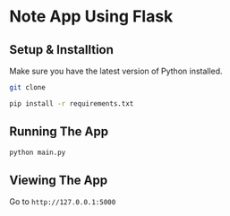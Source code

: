 # Note App Using Flask 

## Setup & Installtion

Make sure you have the latest version of Python installed.

```bash
git clone 
```

```bash
pip install -r requirements.txt
```

## Running The App

```bash
python main.py
```

## Viewing The App

Go to `http://127.0.0.1:5000`
